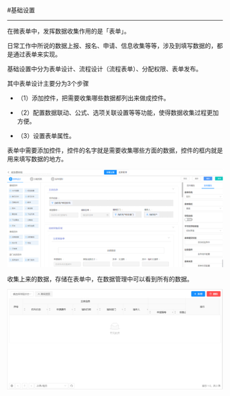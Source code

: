 #基础设置
***
在微表单中，发挥数据收集作用的是「表单」。   

日常工作中所说的数据上报、报名、申请、信息收集等等，涉及到填写数据的，都是通过表单来实现。   

基础设置中分为表单设计、流程设计（流程表单）、分配权限、表单发布。   

其中表单设计主要分为3个步骤   

* （1）添加控件，把需要收集哪些数据都列出来做成控件。   

* （2）配置数据联动、公式、选项关联设置等等功能，使得数据收集过程更加方便。   

* （3）设置表单属性。   

表单中需要添加控件，控件的名字就是需要收集哪些方面的数据，控件的框内就是用来填写数据的地方。   

![表单设计][表单设计]   

收集上来的数据，存储在表单中，在数据管理中可以看到所有的数据。   

![台账页面][台账页面]   




[表单设计]:..\assets\设计页面\表单设计.png
[台账页面]:..\assets\设计页面\台账页面.png